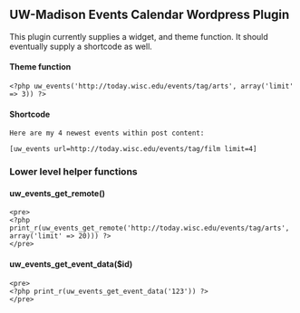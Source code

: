 ## UW-Madison Events Calendar Wordpress Plugin ##

This plugin currently supplies a widget, and theme function. It should eventually supply a shortcode as well.

#### Theme function ####

    <?php uw_events('http://today.wisc.edu/events/tag/arts', array('limit' => 3)) ?>

#### Shortcode ####

    Here are my 4 newest events within post content:

    [uw_events url=http://today.wisc.edu/events/tag/film limit=4]

### Lower level helper functions ###

#### uw_events_get_remote() ####

    <pre>
    <?php print_r(uw_events_get_remote('http://today.wisc.edu/events/tag/arts', array('limit' => 20))) ?>
    </pre>

#### uw_events_get_event_data($id) ####

    <pre>
    <?php print_r(uw_events_get_event_data('123')) ?>
    </pre>
